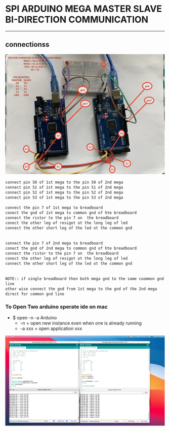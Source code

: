 # SPI ARDUINO MEGA MASTER SLAVE BI-DIRECTION COMMUNICATION 

---

## connectionss 

![img](https://github.com/adarshkumarsingh83/arduino/blob/master/APPLICATION/spi-mega-master-slave-byte-bidirection-communication/image/connections.JPG)


```
connect pin 50 of 1st mega to the pin 50 of 2nd mega 
connect pin 51 of 1st mega to the pin 51 of 2nd mega 
connect pin 52 of 1st mega to the pin 52 of 2nd mega 
connect pin 53 of 1st mega to the pin 53 of 2nd mega 

connect the pin 7 of 1st mega to breadboard 
conect the gnd of 1st mega to common gnd of hte breadboard 
connect the ristor to the pin 7 on  the breadboard 
conect the other leg of resigot ot the long leg of led 
connect the other short leg of the led ot the common gnd 


connect the pin 7 of 2nd mega to breadboard 
conect the gnd of 2nd mega to common gnd of hte breadboard 
connect the ristor to the pin 7 on  the breadboard 
conect the other leg of resigot ot the long leg of led 
connect the other short leg of the led ot the common gnd 


NOTE:: if single breadboard then both mega gnd to the same coommon gnd line 
other wise connect the gnd from 1st mega to the gnd of the 2nd mega direct for common gnd line 
```


### To Open Two arduino sperate ide on mac
* $ open -n -a Arduino
	* -n = open new instance even when one is already running
	* -a xxx = open application xxx

![img](https://github.com/adarshkumarsingh83/arduino/blob/master/APPLICATION/spi-mega-master-slave-byte-bidirection-communication/image/serial-monitors.png)